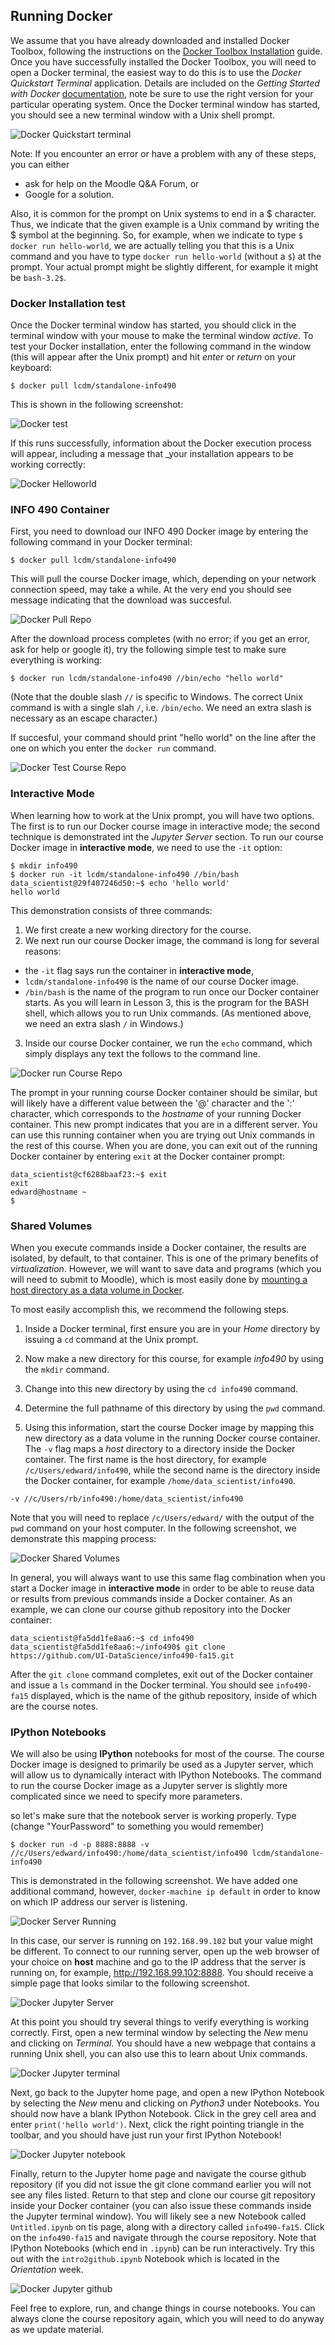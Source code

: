 ## Running Docker

We assume that you have already downloaded and installed Docker Toolbox,
following the instructions on the [Docker Toolbox
Installation](https://www.docker.com/toolbox) guide. Once you have
successfully installed the Docker Toolbox, you will need to open a Docker
terminal, the easiest way to do this is to use the _Docker Quickstart
Terminal_ application. Details are included on the _Getting Started with
Docker_ [documentation](http://docs.docker.com/mac/started/), note be
sure to use the right version for your particular operating system. Once
the Docker terminal window has started, you should see a new terminal
window with a Unix shell prompt.

![Docker Quickstart terminal](images/docker-terminal-win.png)

Note: If you encounter an error or have a problem with any of these
steps, you can either
- ask for help on the Moodle Q&A Forum, or
- Google for a solution.

Also, it is common for the prompt on Unix systems to end in a $
character. Thus, we indicate that the given example is a Unix command by
writing the $ symbol at the beginning. So, for example, when we indicate
to type `$ docker run hello-world`, we are actually telling you that
this is a Unix command and you have to type `docker run hello-world`
(without a `$`) at the prompt. Your actual prompt might be slightly
different, for example it might be `bash-3.2$`.

### Docker Installation test

Once the Docker terminal window has started, you should click in the
terminal window with your mouse to make the terminal window _active_. To
test your Docker installation, enter the following command in the window
(this will appear after the Unix prompt) and hit _enter_ or _return_ on
your keyboard:

```console
$ docker pull lcdm/standalone-info490
```
This is shown in the following screenshot:

![Docker test](images/docker-test-win.png)

If this runs successfully, information about the Docker execution
process will appear, including a message that _your installation
appears to be working correctly:

![Docker Helloworld](images/docker-helloworld-win.png)
 
### INFO 490 Container

First, you need to download our INFO 490 Docker image by entering the
following command in your Docker terminal:

```console
$ docker pull lcdm/standalone-info490
```

This will pull the course Docker image, which, depending on your network
connection speed, may take a while. At the very end you should see
message indicating that the download was succesful.

![Docker Pull Repo](images/docker-pull-win.png)

After the download process completes (with no error; if you get an
error, ask for help or google it), try the following simple test to make
sure everything is working:

```console
$ docker run lcdm/standalone-info490 //bin/echo "hello world"
```

(Note that the double slash `//` is specific to Windows. The correct
Unix command is with a single slah `/`, i.e. `/bin/echo`. We need
an extra slash is necessary as an escape character.)

If succesful, your command should print "hello world" on the line after
the one on which you enter the `docker run` command.

![Docker Test Course Repo](images/docker-test-repo-win.png)

### Interactive Mode

When learning how to work at the Unix prompt, you will have two options.
The first is to run our Docker course image in interactive mode; the
second technique is demonstrated int the _Jupyter Server_ section. To
run our course Docker image in **interactive mode**, we need to use the
`-it` option:

```console
$ mkdir info490
$ docker run -it lcdm/standalone-info490 //bin/bash
data_scientist@29f407246d50:~$ echo 'hello world'
hello world
```

This demonstration consists of three commands:
1. We first create a new working directory for the course.
2. We next run our course Docker image, the command is long for several reasons:
  - the `-it` flag says run the container in **interactive mode**,
  - `lcdm/standalone-info490` is the name of our course Docker image.
  -  `/bin/bash` is the name of the program to run once our Docker
  container starts. As you will learn in Lesson 3, this is the program
  for the BASH shell, which allows you to run Unix commands.
  (As mentioned above, we need an extra slash `/` in Windows.)

3. Inside our course Docker container, we run the `echo` command, which
simply displays any text the follows to the command line.

![Docker run Course Repo](images/docker-run-repo-win.png)

The prompt in your running course Docker container should be similar,
but will likely have a different value between the '@' character and the
':' character, which corresponds to the _hostname_ of your running
Docker container. This new prompt indicates that you are in a different
server. You can use this running container when you are trying out Unix
commands in the rest of this course. When you are done, you can exit out
of the running Docker container by entering `exit` at the Docker
container prompt:

```console
data_scientist@cf6288baaf23:~$ exit
exit
edward@hostname ~
$ 
```

### Shared Volumes

When you execute commands inside a Docker container, the results are
isolated, by default, to that container. This is one of the primary
benefits of _virtualization_. However, we will want to save data and
programs (which you will need to submit to Moodle), which is most easily
done by [mounting a host directory as a data volume in
Docker](https://docs.docker.com/userguide/dockervolumes/).

To most easily accomplish this, we recommend the following steps.

1. Inside a Docker terminal, first ensure you are in your _Home_
directory by issuing a `cd` command at the Unix prompt.

2. Now make a new directory for this course, for example _info490_ by
using the `mkdir` command.

3. Change into this new directory by using the `cd info490` command.

4. Determine the full pathname of this directory by using the `pwd`
command.

5. Using this information, start the course Docker image by mapping this
new directory as a data volume in the running Docker course container.
The `-v` flag maps a _host_ directory to a directory inside the Docker
container. The first name is the host directory, for example
`/c/Users/edward/info490`, while the second name is the directory inside the
Docker container, for example `/home/data_scientist/info490`.

```console
-v //c/Users/rb/info490:/home/data_scientist/info490
```

Note that you will need to replace `/c/Users/edward/` with the output of the
`pwd` command on your host computer. In the following screenshot, we
demonstrate this mapping process:

![Docker Shared Volumes](images/docker-shared-win.png)

In general, you will always want to use this same flag combination when
you start a Docker image in **interactive mode** in order to be able to
reuse data or results from previous commands inside a Docker container.
As an example, we can clone our course github repository into the Docker
container:

```console
data_scientist@fa5dd1fe8aa6:~$ cd info490
data_scientist@fa5dd1fe8aa6:~/info490$ git clone https://github.com/UI-DataScience/info490-fa15.git
```

After the `git clone` command completes, exit out of the Docker
container and issue a `ls` command in the Docker terminal. You should see
`info490-fa15` displayed, which is the name of the github repository,
inside of which are the course notes.

### IPython Notebooks

We will also be using **IPython** notebooks for most of the course. The
course Docker image is designed to primarily be used as a Jupyter server,
which will allow us to dynamically interact with IPython Notebooks. The
command to run the course Docker image as a Jupyter server is slightly
more complicated since we need to specify more parameters.

so let's make sure that the notebook server is working properly. Type
(change "YourPassword" to something you would remember)

```console
$ docker run -d -p 8888:8888 -v //c/Users/edward/info490:/home/data_scientist/info490 lcdm/standalone-info490
```

This is demonstrated in the following screenshot. We have added one
additional command, however, `docker-machine ip default` in order to
know on which IP address our server is listening.

![Docker Server Running](images/docker-server-win.png)

In this case, our server is running on `192.168.99.102` but your value
might be different. To connect to our running server, open up the web
browser of your choice on **host** machine and go to the IP address that
the server is running on, for example, http://192.168.99.102:8888. You
should receive a simple page that looks similar to the following
screenshot.

![Docker Jupyter Server](images/docker-jupyter.png)

At this point you should try several things to verify everything is
working correctly. First, open a new terminal window by selecting the
_New_ menu and clicking on _Terminal_. You should have a new webpage
that contains a running Unix shell, you can also use this to learn about
Unix commands.

![Docker Jupyter terminal](images/docker-jterm.png)

Next, go back to the Jupyter home page, and open a new IPython Notebook
by selecting the _New_ menu and clicking on _Python3_ under Notebooks.
You should now have a blank IPython Notebook. Click in the grey cell
area and enter `print('hello world')`. Next, click the right pointing
triangle in the toolbar, and you should have just run your first IPython
Notebook!

![Docker Jupyter notebook](images/docker-jnotebook.png)

Finally, return to the Jupyter home page and navigate the course github
repository (if you did not issue the git clone command earlier you will
not see any files listed. Return to that step and clone our course git
repository inside your Docker container (you can also issue these
commands inside the Jupyter terminal window). You will likely see a new
Notebook called `Untitled.ipynb` on tis page, along with a directory
called `info490-fa15`. Click on the `info490-fa15` and navigate through
the course repository. Note that IPython Notebooks (which end in
`.ipynb`) can be run interactively. Try this out with the
`intro2github.ipynb` Notebook which is located in the _Orientation_ week.

![Docker Jupyter github](images/docker-jrepo.png)

Feel free to explore, run, and change things in course notebooks. You
can always clone the course repository again, which you will need to do
anyway as we update material.

